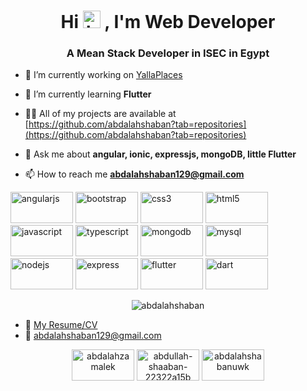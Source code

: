 <h1 align="center">Hi <img src="https://user-images.githubusercontent.com/1303154/88677602-1635ba80-d120-11ea-84d8-d263ba5fc3c0.gif" width="28px" alt="hi">
, I'm Web Developer</h1>
<h3 align="center">A Mean Stack Developer in ISEC in Egypt</h3>

* 🔭 I’m currently working on [YallaPlaces](https://drive.google.com/file/d/1OeB9A9LKI_UIo5Kf1VRqddShlZcUlD9h/view?usp=sharing)

* 🌱 I’m currently learning **Flutter**

* 👨‍💻 All of my projects are available at [https://github.com/abdalahshaban?tab=repositories](https://github.com/abdalahshaban?tab=repositories)

* 💬 Ask me about **angular, ionic, expressjs, mongoDB, little Flutter**

* 📫 How to reach me **abdalahshaban129@gmail.com**

<p align="left"><img src="https://devicons.github.io/devicon/devicon.git/icons/angularjs/angularjs-original.svg" alt="angularjs" width="100" height="50"/> <img src="https://devicons.github.io/devicon/devicon.git/icons/bootstrap/bootstrap-plain.svg" alt="bootstrap" width="100" height="50"/> <img src="https://devicons.github.io/devicon/devicon.git/icons/css3/css3-original-wordmark.svg" alt="css3" width="100" height="50"/> <img src="https://devicons.github.io/devicon/devicon.git/icons/html5/html5-original-wordmark.svg" alt="html5" width="100" height="50"/> <img src="https://devicons.github.io/devicon/devicon.git/icons/javascript/javascript-original.svg" alt="javascript" width="100" height="50"/> <img src="https://devicons.github.io/devicon/devicon.git/icons/typescript/typescript-original.svg" alt="typescript" width="100" height="50"/> <img src="https://devicons.github.io/devicon/devicon.git/icons/mongodb/mongodb-original-wordmark.svg" alt="mongodb" width="100" height="50"/> <img src="https://devicons.github.io/devicon/devicon.git/icons/mysql/mysql-original-wordmark.svg" alt="mysql" width="100" height="50"/> <img src="https://devicons.github.io/devicon/devicon.git/icons/nodejs/nodejs-original-wordmark.svg" alt="nodejs" width="100" height="50"/> <img src="https://devicons.github.io/devicon/devicon.git/icons/express/express-original-wordmark.svg" alt="express" width="100" height="50"/> <img src="https://cdn.jsdelivr.net/npm/simple-icons@3.1.0/icons/flutter.svg" alt="flutter" width="100" height="50"/> <img src="https://cdn.jsdelivr.net/npm/simple-icons@3.1.0/icons/dart.svg" alt="dart" width="100" height="50"/></p><p align="center"> <img src="https://github-readme-stats.vercel.app/api?username=abdalahshaban&show_icons=true" alt="abdalahshaban" /> </p>

* :paperclip: [My Resume/CV](https://drive.google.com/file/d/1YeqDIGNjghlYBKY2vddHgTGN8n4M0qdQ/view?usp=sharing)
* :email: abdalahshaban129@gmail.com

<p align="center">
<a href="https://twitter.com/abdalahzamalek" target="blank"><img align="center" src="https://cdn.jsdelivr.net/npm/simple-icons@3.0.1/icons/twitter.svg" alt="abdalahzamalek" width="100" height="50"/></a>
<a href="https://linkedin.com/in/abdullah-shaaban-22322a15b" target="blank"><img align="center" src="https://cdn.jsdelivr.net/npm/simple-icons@3.0.1/icons/linkedin.svg" alt="abdullah-shaaban-22322a15b" width="100" height="50"/></a>
<a href="https://fb.com/abdalahshabanuwk" target="blank"><img align="center" src="https://cdn.jsdelivr.net/npm/simple-icons@3.0.1/icons/facebook.svg" alt="abdalahshabanuwk" width="100" height="50"/></a>
</p>
